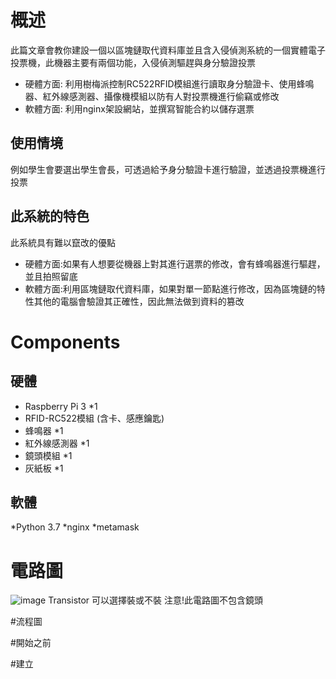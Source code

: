 # 概述
此篇文章會教你建設一個以區塊鏈取代資料庫並且含入侵偵測系統的一個實體電子投票機，此機器主要有兩個功能，入侵偵測驅趕與身分驗證投票
* 硬體方面: 利用樹梅派控制RC522RFID模組進行讀取身分驗證卡、使用蜂鳴器、紅外線感測器、攝像機模組以防有人對投票機進行偷竊或修改  
* 軟體方面: 利用nginx架設網站，並撰寫智能合約以儲存選票

## 使用情境  
例如學生會要選出學生會長，可透過給予身分驗證卡進行驗證，並透過投票機進行投票  
## 此系統的特色
此系統具有難以竄改的優點
* 硬體方面:如果有人想要從機器上對其進行選票的修改，會有蜂鳴器進行驅趕，並且拍照留底
* 軟體方面:利用區塊鏈取代資料庫，如果對單一節點進行修改，因為區塊鏈的特性其他的電腦會驗證其正確性，因此無法做到資料的篡改

# Components
## 硬體
* Raspberry Pi 3  *1
* RFID-RC522模組 (含卡、感應鑰匙) 
* 蜂鳴器 *1
* 紅外線感測器 *1
* 鏡頭模組 *1
* 灰紙板 *1

## 軟體
*Python 3.7
*nginx
*metamask


# 電路圖
![image](https://user-images.githubusercontent.com/62298086/147538187-cd7c4f6c-cd86-407e-8d2f-ccdb890a965d.png)
Transistor 可以選擇裝或不裝
注意!此電路圖不包含鏡頭

#流程圖


#開始之前

#建立







